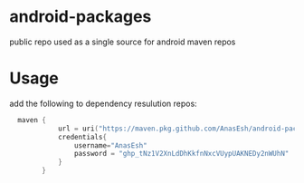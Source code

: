 # android-packages
public repo used as a single source for android maven repos

# Usage
add the following to dependency resulution repos:
```kotlin
  maven {
            url = uri("https://maven.pkg.github.com/AnasEsh/android-packages")
            credentials{
                username="AnasEsh"
                password = "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"
            }
        }
```

